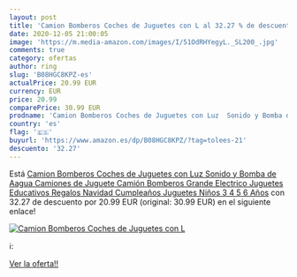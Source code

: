 ```yaml
---
layout: post
title: 'Camion Bomberos Coches de Juguetes con L al 32.27 % de descuento'
date: 2020-12-05 21:00:05
image: 'https://m.media-amazon.com/images/I/51OdRHYegyL._SL200_.jpg'
comments: true
category: ofertas
author: ring
slug: 'B08HGC8KPZ-es'
actualPrice: 20.99 EUR
currency: EUR
price: 20.99
comparePrice: 30.99 EUR
prodname: 'Camion Bomberos Coches de Juguetes con Luz  Sonido y Bomba de Aagua Camiones de Juguete Camión Bomberos Grande Electrico Juguetes Educativos Regalos Navidad Cumpleaños Juguetes Niños 3 4 5 6 Años'
country: 'es'
flag: '🇪🇸'
buyurl: 'https://www.amazon.es/dp/B08HGC8KPZ/?tag=tolees-21'
descuento: '32.27'
---
```


Está [Camion Bomberos Coches de Juguetes con Luz  Sonido y Bomba de Aagua Camiones de Juguete Camión Bomberos Grande Electrico Juguetes Educativos Regalos Navidad Cumpleaños Juguetes Niños 3 4 5 6 Años](https://www.amazon.es/dp/B08HGC8KPZ/?tag=tolees-21) con 32.27 de descuento por 20.99 EUR (original: 30.99 EUR) en el siguiente enlace!

[![Camion Bomberos Coches de Juguetes con L](https://m.media-amazon.com/images/I/51OdRHYegyL._SL200_.jpg)](https://www.amazon.es/dp/B08HGC8KPZ/?tag=tolees-21)

ℹ️:


[Ver la oferta!!](https://www.amazon.es/dp/B08HGC8KPZ/?tag=tolees-21)
